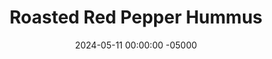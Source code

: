 ---
layout: post
title:  "Roasted Red Pepper Hummus"
date:   2024-05-11 00:00:00 -05000
categories: 
- Recipes
- Savory Sauces
permalink: /recipes/roasted-red-pepper-hummus
image: /assets/Food/Savory Sauces/Pepper Hummus/pepper-hummus-cover.jpg
ing: pepperhummus-ing
facts: pepperhummus-facts
Prep: 10
Rest: 
Cook: 30
Source1: 
Source2: 
whisk: https://s.samsungfood.com/oSuNA
tags: 
- hummus
- spread
- dip
- dressing
- roasted red pepper
- bell peppers
- roasted peppers
- chickpeas
- garbanzo beans
- almond butter
- tahini
- lemon
- garlic
- cumin
- paprika
- cayenne pepper
Description: I've always loved both roasted red peppers and roasted pepper hummus, so I finally gave it a shot here. The peppers add a great smokey and sweet flavor to the hummus, as well as a delicious orange color. It's mildly spicy from the cayenne, and works great on top of salads. I've made this alongside a batch of <a href="roasted-garlic-hummus">Cheesy Garlic Hummus</a>, which you should also check out
Instructions: 
- Preheat your oven to 400F, and line a cookie sheet with parchment paper. Slice the peppers into large pieces, season with oil and salt, and bake for 30 minutes, or until the peppers are soft and charred<br><br>
- <center><img src="/assets/Food/Savory Sauces/Pepper Hummus/pepper-hummus-1.jpg" alt="" class="instruction-image"></center><br>

- Drain and rinse the chickpeas, and add to a food processor. Blend with the peppers, lemon, almond butter (or tahini), and minced garlic until smooth<br><br>

- Add in your spices, and blend to combine. Adjust anything to taste, and store in the fridge
---